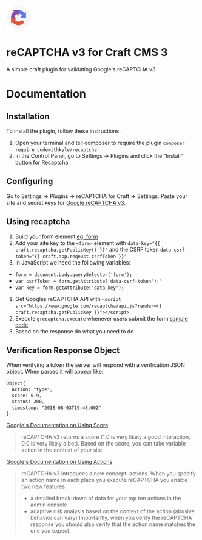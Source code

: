 ![Screenshot](resources/img/plugin-logo.png)

# reCAPTCHA v3 for Craft CMS 3

A simple craft plugin for validating Google's reCAPTCHA v3

# Documentation

## Installation

To install the plugin, follow these instructions.

1. Open your terminal and tell composer to require the plugin `composer require codewithkyle/recaptcha`
1. In the Control Panel, go to Settings -> Plugins and click the “Install” button for Recaptcha.

## Configuring

Go to Settings -> Plugins -> reCAPTCHA for Craft -> Settings. Paste your site and secret keys for [Google reCAPTCHA v3](https://www.google.com/recaptcha/admin).

## Using recaptcha

1. Build your form element [eg: form](docs/form-sample.md)
1. Add your site key to the `<form>` element with `data-key="{{ craft.recaptcha.getPublicKey() }}"` and the CSRF token `data-csrf-token="{{ craft.app.reqeust.csrfToken }}"`
1. In JavaScript we need the following variables:
  - `form = document.body.querySelector('form');`
  - `var csrfToken = form.getAttribute('data-csrf-token');'`
  - `var key = form.getAttribute('data-key');`
1. Get Googles reCAPTCHA API with `<script src="https://www.google.com/recaptcha/api.js?render={{ craft.recaptcha.getPublicKey }}"></script>`
1. Execute `grecaptcha.execute` whenever users submit the form [sample code](docs/verification.md)
1. Based on the response do what you need to do

## Verification Response Object

When verifying a token the server will respond with a verification JSON object. When parsed it will appear like:

```
Object{
  action: "type",
  score: 0.9,
  status: 200,
  timestamp: "2018-08-03T19:48:00Z"
}
```

[Google's Documentation on Using Score](https://developers.google.com/recaptcha/docs/v3#score)
> reCAPTCHA v3 returns a score (1.0 is very likely a good interaction, 0.0 is very likely a bot). Based on the score, you can take variable action in the context of your site.

[Google's Documentation on Using Actions](https://developers.google.com/recaptcha/docs/v3#score)
> reCAPTCHA v3 introduces a new concept: actions. When you specify an action name in each place you execute reCAPTCHA you enable two new features:
>   - a detailed break-down of data for your top ten actions in the admin console
>   - adaptive risk analysis based on the context of the action (abusive behavior can vary)
> Importantly, when you verify the reCAPTCHA response you should also verify that the action name matches the one you expect.